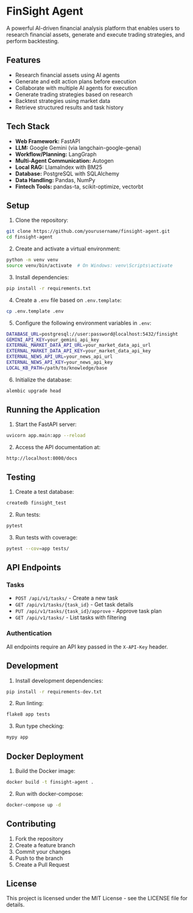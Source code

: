 # FinSight Agent

A powerful AI-driven financial analysis platform that enables users to research financial assets, generate and execute trading strategies, and perform backtesting.

## Features

- Research financial assets using AI agents
- Generate and edit action plans before execution
- Collaborate with multiple AI agents for execution
- Generate trading strategies based on research
- Backtest strategies using market data
- Retrieve structured results and task history

## Tech Stack

- **Web Framework:** FastAPI
- **LLM:** Google Gemini (via langchain-google-genai)
- **Workflow/Planning:** LangGraph
- **Multi-Agent Communication:** Autogen
- **Local RAG:** LlamaIndex with BM25
- **Database:** PostgreSQL with SQLAlchemy
- **Data Handling:** Pandas, NumPy
- **Fintech Tools:** pandas-ta, scikit-optimize, vectorbt

## Setup

1. Clone the repository:
```bash
git clone https://github.com/yourusername/finsight-agent.git
cd finsight-agent
```

2. Create and activate a virtual environment:
```bash
python -m venv venv
source venv/bin/activate  # On Windows: venv\Scripts\activate
```

3. Install dependencies:
```bash
pip install -r requirements.txt
```

4. Create a `.env` file based on `.env.template`:
```bash
cp .env.template .env
```

5. Configure the following environment variables in `.env`:
```bash
DATABASE_URL=postgresql://user:password@localhost:5432/finsight
GEMINI_API_KEY=your_gemini_api_key
EXTERNAL_MARKET_DATA_API_URL=your_market_data_api_url
EXTERNAL_MARKET_DATA_API_KEY=your_market_data_api_key
EXTERNAL_NEWS_API_URL=your_news_api_url
EXTERNAL_NEWS_API_KEY=your_news_api_key
LOCAL_KB_PATH=/path/to/knowledge/base
```

6. Initialize the database:
```bash
alembic upgrade head
```

## Running the Application

1. Start the FastAPI server:
```bash
uvicorn app.main:app --reload
```

2. Access the API documentation at:
```
http://localhost:8000/docs
```

## Testing

1. Create a test database:
```bash
createdb finsight_test
```

2. Run tests:
```bash
pytest
```

3. Run tests with coverage:
```bash
pytest --cov=app tests/
```

## API Endpoints

### Tasks

- `POST /api/v1/tasks/` - Create a new task
- `GET /api/v1/tasks/{task_id}` - Get task details
- `PUT /api/v1/tasks/{task_id}/approve` - Approve task plan
- `GET /api/v1/tasks/` - List tasks with filtering

### Authentication

All endpoints require an API key passed in the `X-API-Key` header.

## Development

1. Install development dependencies:
```bash
pip install -r requirements-dev.txt
```

2. Run linting:
```bash
flake8 app tests
```

3. Run type checking:
```bash
mypy app
```

## Docker Deployment

1. Build the Docker image:
```bash
docker build -t finsight-agent .
```

2. Run with docker-compose:
```bash
docker-compose up -d
```

## Contributing

1. Fork the repository
2. Create a feature branch
3. Commit your changes
4. Push to the branch
5. Create a Pull Request

## License

This project is licensed under the MIT License - see the LICENSE file for details.